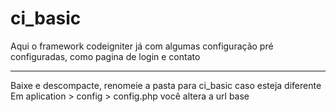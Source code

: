 # ci_basic
Aqui o framework codeigniter já com algumas configuração pré configuradas, como pagina de login e contato
<hr>
Baixe e descompacte, renomeie a pasta para ci_basic caso esteja diferente <br>
Em aplication > config > config.php você altera a url base
